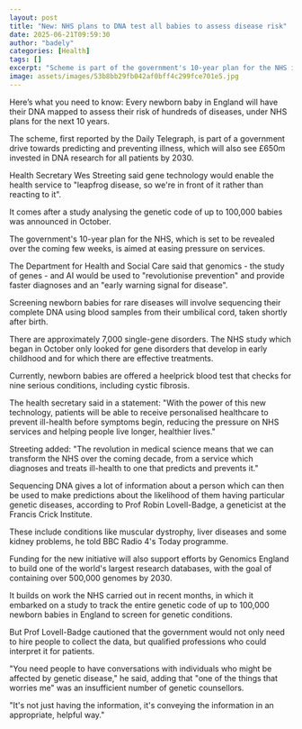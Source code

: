 ```yaml
---
layout: post
title: "New: NHS plans to DNA test all babies to assess disease risk"
date: 2025-06-21T09:59:30
author: "badely"
categories: [Health]
tags: []
excerpt: "Scheme is part of the government's 10-year plan for the NHS in England aimed at easing pressure on services."
image: assets/images/53b8bb29fb042af0bff4c299fce701e5.jpg
---
```


Here’s what you need to know: Every newborn baby in England will have their DNA mapped to assess their risk of hundreds of diseases, under NHS plans for the next 10 years.

The scheme, first reported by the Daily Telegraph, is part of a government drive towards predicting and preventing illness, which will also see £650m invested in DNA research for all patients by 2030.

Health Secretary Wes Streeting said gene technology would enable the health service to "leapfrog disease, so we're in front of it rather than reacting to it".

It comes after a study analysing the genetic code of up to 100,000 babies was announced in October.

The government's 10-year plan for the NHS, which is set to be revealed over the coming few weeks, is aimed at easing pressure on services.

The Department for Health and Social Care said that genomics - the study of genes - and AI would be used to "revolutionise prevention" and provide faster diagnoses and an "early warning signal for disease".

Screening newborn babies for rare diseases will involve sequencing their complete DNA using blood samples from their umbilical cord, taken shortly after birth.

There are approximately 7,000 single-gene disorders. The NHS study which began in October only looked for gene disorders that develop in early childhood and for which there are effective treatments.

Currently, newborn babies are offered a heelprick blood test that checks for nine serious conditions, including cystic fibrosis.

The health secretary said in a statement: "With the power of this new technology, patients will be able to receive personalised healthcare to prevent ill-health before symptoms begin, reducing the pressure on NHS services and helping people live longer, healthier lives."

Streeting added: "The revolution in medical science means that we can transform the NHS over the coming decade, from a service which diagnoses and treats ill-health to one that predicts and prevents it."

Sequencing DNA gives a lot of information about a person which can then be used to make predictions about the likelihood of them having particular genetic diseases, according to Prof Robin Lovell-Badge, a geneticist at the Francis Crick Institute.

These include conditions like muscular dystrophy, liver diseases and some kidney problems, he told BBC Radio 4's Today programme.

Funding for the new initiative will also support efforts by Genomics England to build one of the world's largest research databases, with the goal of containing over 500,000 genomes by 2030. 

It builds on work the NHS carried out in recent months, in which it embarked on a study to track the entire genetic code of up to 100,000 newborn babies in England to screen for genetic conditions.

But Prof Lovell-Badge cautioned that the government would not only need to hire people to collect the data, but qualified professions who could interpret it for patients.

"You need people to have conversations with individuals who might be affected by genetic disease," he said, adding that "one of the things that worries me" was an insufficient number of genetic counsellors.

"It's not just having the information, it's conveying the information in an appropriate, helpful way."

